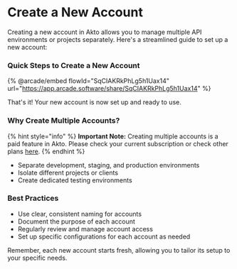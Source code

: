 # Create a New Account

Creating a new account in Akto allows you to manage multiple API environments or projects separately. Here's a streamlined guide to set up a new account:

### Quick Steps to Create a New Account

{% @arcade/embed flowId="SqCIAKRkPhLg5h1Uax14" url="https://app.arcade.software/share/SqCIAKRkPhLg5h1Uax14" %}

That's it! Your new account is now set up and ready to use.

### Why Create Multiple Accounts?

{% hint style="info" %}
**Important Note:** Creating multiple accounts is a paid feature in Akto. Please check your current subscription or check other plans [here](https://akto.io/pricing).
{% endhint %}

* Separate development, staging, and production environments
* Isolate different projects or clients
* Create dedicated testing environments

### Best Practices

* Use clear, consistent naming for accounts
* Document the purpose of each account
* Regularly review and manage account access
* Set up specific configurations for each account as needed

Remember, each new account starts fresh, allowing you to tailor its setup to your specific needs.
